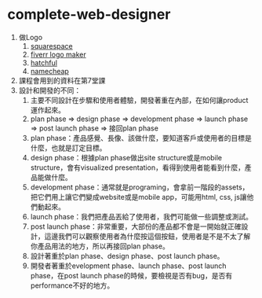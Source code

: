 # complete-web-designer

1. 做Logo
   1. [squarespace](https://www.squarespace.com/logo)
   2. [fiverr logo maker](https://www.fiverr.com/logo-maker)
   3. [hatchful](https://hatchful.shopify.com/)
   4. [namecheap](https://www.namecheap.com/logo-maker/)
2. 課程會用到的資料在第7堂課
3. 設計和開發的不同：
   1. 主要不同設計在步驟和使用者體驗，開發著重在內部，在如何讓product運作起來。
   2. plan phase => design phase => development phase => launch phase => post launch phase => 接回plan phase
   3. plan phase：產品感覺、長像、該做什麼，要知道客戶或使用者的目標是什麼，也就是訂定目標。
   4. design phase：根據plan phase做出site structure或是mobile structure，會有visualized presentation，看得到使用者能看到什麼，產品能做什麼。
   5. development phase：通常就是programing，會拿前一階段的assets，把它們用上讓它們變成website或是mobile app，可能用html, css, js讓他們動起來。
   6. launch phase：我們把產品丟給了使用者，我們可能做一些調整或測試。
   7. post launch phase：非常重要，大部份的產品都不會是一開始就正確設計，這邊我們可以觀察使用者為什麼按這個按鈕，使用者是不是不太了解你產品用法的地方，所以再接回plan phase。
   8. 設計著重於plan phase、design phase、post launch phase。
   9. 開發者著重於evelopment phase、launch phase、post launch phase，在post launch phase的時候，要檢視是否有bug，是否有performance不好的地方。
